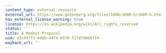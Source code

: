 ```yaml
---
content_type: external-resource
external_url: https://www.gutenberg.org/files/1080/1080-h/1080-h.htm
has_external_license_warning: true
license: https://en.wikipedia.org/wiki/All_rights_reserved
status: ''
title: A Modest Proposal
uid: d1c45ff3-eddb-44f4-b570-f17d7906bff4
wayback_url: ''
---
```

